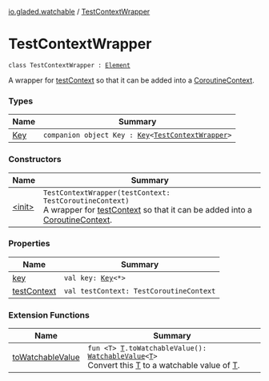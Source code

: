 [io.gladed.watchable](../index.md) / [TestContextWrapper](./index.md)

# TestContextWrapper

`class TestContextWrapper : `[`Element`](https://kotlinlang.org/api/latest/jvm/stdlib/kotlin.coroutines/-coroutine-context/-element/index.html)

A wrapper for [testContext](test-context.md) so that it can be added into a [CoroutineContext](https://kotlinlang.org/api/latest/jvm/stdlib/kotlin.coroutines/-coroutine-context/index.html).

### Types

| Name | Summary |
|---|---|
| [Key](-key.md) | `companion object Key : `[`Key`](https://kotlinlang.org/api/latest/jvm/stdlib/kotlin.coroutines/-coroutine-context/-key/index.html)`<`[`TestContextWrapper`](./index.md)`>` |

### Constructors

| Name | Summary |
|---|---|
| [&lt;init&gt;](-init-.md) | `TestContextWrapper(testContext: TestCoroutineContext)`<br>A wrapper for [testContext](test-context.md) so that it can be added into a [CoroutineContext](https://kotlinlang.org/api/latest/jvm/stdlib/kotlin.coroutines/-coroutine-context/index.html). |

### Properties

| Name | Summary |
|---|---|
| [key](key.md) | `val key: `[`Key`](https://kotlinlang.org/api/latest/jvm/stdlib/kotlin.coroutines/-coroutine-context/-key/index.html)`<*>` |
| [testContext](test-context.md) | `val testContext: TestCoroutineContext` |

### Extension Functions

| Name | Summary |
|---|---|
| [toWatchableValue](../to-watchable-value.md) | `fun <T> `[`T`](../to-watchable-value.md#T)`.toWatchableValue(): `[`WatchableValue`](../-watchable-value/index.md)`<`[`T`](../to-watchable-value.md#T)`>`<br>Convert this [T](../to-watchable-value.md#T) to a watchable value of [T](../to-watchable-value.md#T). |
